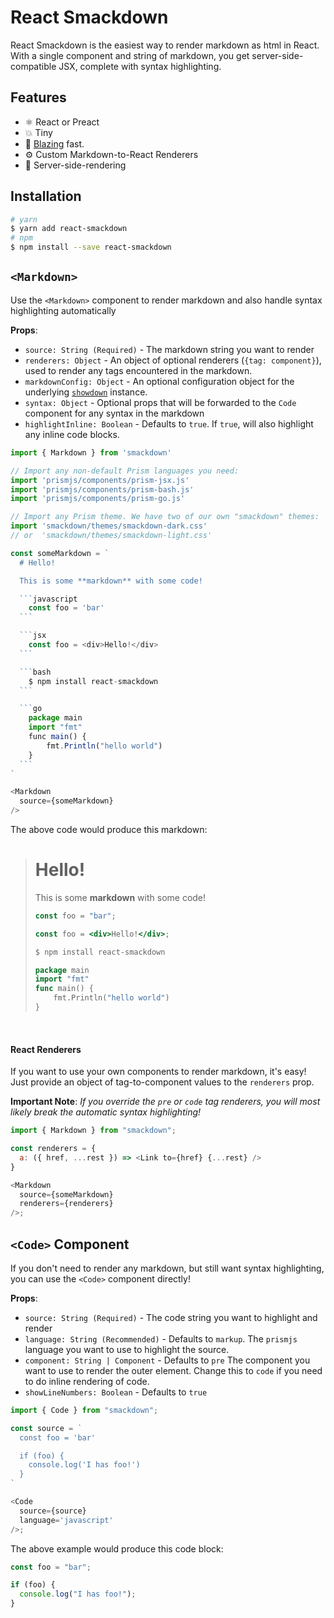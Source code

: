 # React Smackdown

React Smackdown is the easiest way to render markdown as html in React. With a single component and string of markdown, you get server-side-compatible JSX, complete with syntax highlighting.

## Features

* ⚛️ React or Preact
* 💥 Tiny
* 🚀 [Blazing](https://twitter.com/acdlite/status/974390255393505280) fast.
* ⚙️ Custom Markdown-to-React Renderers
* 🥇 Server-side-rendering

## Installation

```bash
# yarn
$ yarn add react-smackdown
# npm
$ npm install --save react-smackdown
```

## `<Markdown>`

Use the `<Markdown>` component to render markdown and also handle syntax highlighting automatically

**Props**:

* `source: String (Required)` - The markdown string you want to render
* `renderers: Object` - An object of optional renderers (`{tag: component}`), used to render any tags encountered in the markdown.
* `markdownConfig: Object` - An optional configuration object for the underlying [`showdown`](https://github.com/showdownjs/showdown) instance.
* `syntax: Object` - Optional props that will be forwarded to the `Code` component for any syntax in the markdown
* `highlightInline: Boolean` - Defaults to `true`. If `true`, will also highlight any inline code blocks.

````javascript
import { Markdown } from 'smackdown'

// Import any non-default Prism languages you need:
import 'prismjs/components/prism-jsx.js'
import 'prismjs/components/prism-bash.js'
import 'prismjs/components/prism-go.js'

// Import any Prism theme. We have two of our own "smackdown" themes:
import 'smackdown/themes/smackdown-dark.css'
// or  'smackdown/themes/smackdown-light.css'

const someMarkdown = `
  # Hello!

  This is some **markdown** with some code!

  ```javascript
    const foo = 'bar'
  ```

  ```jsx
    const foo = <div>Hello!</div>
  ```

  ```bash
    $ npm install react-smackdown
  ```

  ```go
    package main
    import "fmt"
    func main() {
        fmt.Println("hello world")
    }
  ```
`

<Markdown
  source={someMarkdown}
/>
````

The above code would produce this markdown:

> # Hello!
>
> This is some **markdown** with some code!
>
> ```javascript
> const foo = "bar";
> ```
>
> ```jsx
> const foo = <div>Hello!</div>;
> ```
>
> ```bash
> $ npm install react-smackdown
> ```
>
> ```go
> package main
> import "fmt"
> func main() {
>     fmt.Println("hello world")
> }
> ```

<br />

#### React Renderers

If you want to use your own components to render markdown, it's easy! Just provide an object of tag-to-component values to the `renderers` prop.

**Important Note**: _If you override the `pre` or `code` tag renderers, you will most likely break the automatic syntax highlighting!_

```javascript
import { Markdown } from "smackdown";

const renderers = {
  a: ({ href, ...rest }) => <Link to={href} {...rest} />
}

<Markdown
  source={someMarkdown}
  renderers={renderers}
/>;
```

## `<Code>` Component

If you don't need to render any markdown, but still want syntax highlighting, you can use the `<Code>` component directly!

**Props**:

* `source: String (Required)` - The code string you want to highlight and render
* `language: String (Recommended)` - Defaults to `markup`. The `prismjs` language you want to use to highlight the source.
* `component: String | Component` - Defaults to `pre` The component you want to use to render the outer element. Change this to `code` if you need to do inline rendering of code.
* `showLineNumbers: Boolean` - Defaults to `true`

```javascript
import { Code } from "smackdown";

const source = `
  const foo = 'bar'

  if (foo) {
    console.log('I has foo!')
  }
`

<Code
  source={source}
  language='javascript'
/>;
```

The above example would produce this code block:

```javascript
const foo = "bar";

if (foo) {
  console.log("I has foo!");
}
```

<br />
